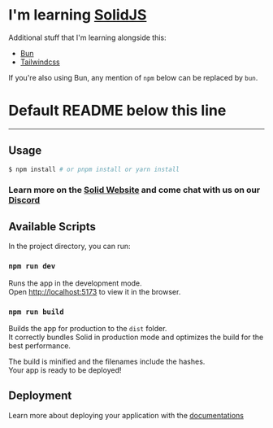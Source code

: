 # I'm learning [SolidJS](https://www.solidjs.com)
Additional stuff that I'm learning alongside this:
- [Bun](https://bun.sh)
- [Tailwindcss](https://tailwindcss.com)

If you're also using Bun, any mention of ``npm`` below can be replaced by ``bun``.

# Default README below this line
---
## Usage

```bash
$ npm install # or pnpm install or yarn install
```

### Learn more on the [Solid Website](https://solidjs.com) and come chat with us on our [Discord](https://discord.com/invite/solidjs)

## Available Scripts

In the project directory, you can run:

### `npm run dev`

Runs the app in the development mode.<br>
Open [http://localhost:5173](http://localhost:5173) to view it in the browser.

### `npm run build`

Builds the app for production to the `dist` folder.<br>
It correctly bundles Solid in production mode and optimizes the build for the best performance.

The build is minified and the filenames include the hashes.<br>
Your app is ready to be deployed!

## Deployment

Learn more about deploying your application with the [documentations](https://vitejs.dev/guide/static-deploy.html)
